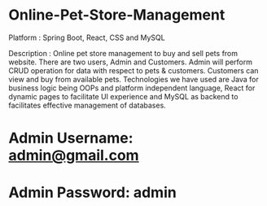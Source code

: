 # Online-Pet-Store-Management

Platform : Spring Boot, React, CSS and MySQL

Description : Online pet store management to buy and sell pets from website. There are two users, Admin and Customers. Admin will perform CRUD operation for data with respect to pets & customers. Customers can view and buy from available pets. Technologies we have used are Java for business logic being OOPs and platform independent language, React for dynamic pages to facilitate UI experience and MySQL as backend to facilitates effective management of databases.

# Admin Username: admin@gmail.com
# Admin Password: admin
